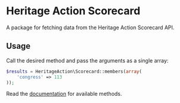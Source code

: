 # Heritage Action Scorecard

A package for fetching data from the Heritage Action Scorecard API.

## Usage

Call the desired method and pass the arguments as a single array:

```php
$results = HeritageAction\Scorecard::members(array(
    'congress' => 113
));
```

Read the [documentation](http://heritageactionscorecard.com/api/welcome/docs) for available methods.